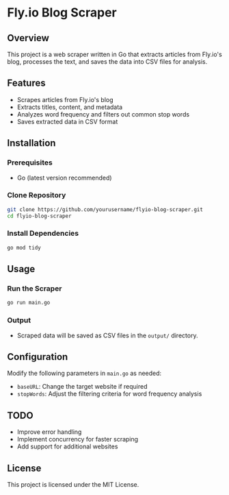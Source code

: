 # Fly.io Blog Scraper

## Overview
This project is a web scraper written in Go that extracts articles from Fly.io's blog, processes the text, and saves the data into CSV files for analysis.

## Features
- Scrapes articles from Fly.io's blog
- Extracts titles, content, and metadata
- Analyzes word frequency and filters out common stop words
- Saves extracted data in CSV format

## Installation

### Prerequisites
- Go (latest version recommended)

### Clone Repository
```sh
git clone https://github.com/yourusername/flyio-blog-scraper.git
cd flyio-blog-scraper
```

### Install Dependencies
```sh
go mod tidy
```

## Usage

### Run the Scraper
```sh
go run main.go
```

### Output
- Scraped data will be saved as CSV files in the `output/` directory.

## Configuration
Modify the following parameters in `main.go` as needed:
- `baseURL`: Change the target website if required
- `stopWords`: Adjust the filtering criteria for word frequency analysis

## TODO
- Improve error handling
- Implement concurrency for faster scraping
- Add support for additional websites

## License
This project is licensed under the MIT License.

